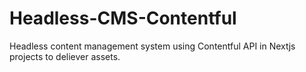 # Headless-CMS-Contentful
Headless content management system using Contentful API in Nextjs projects to deliever assets.
